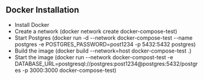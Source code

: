 
## Docker Installation
  - Install Docker
  - Create a network (docker network create docker-compose-test)
  - Start Postgres (docker run -d --network docker-compose-test --name postgres -e POSTGRES_PASSWORD=post1234 -p 5432:5432 postgres)
  - Build the image (docker build --network=host docker-compose-test .)
  - Start the image (docker run --network docker-compost-test -e DATABASE_URL=postgresql://postgres:post1234@postgres:5432/postgres -p 3000:3000 docker-compose-test)


